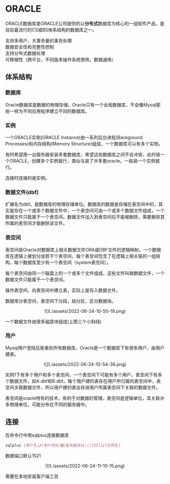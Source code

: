 # ORACLE

ORACLE数据库是ORACLE公司提供的以**分布式**数据库为核心的一组软件产品，是目前最流行的CS或BS体系结构的数据库之一。

支持多用户、大事务量的事务处理<br />
数据安全性和完整性控制<br />
支持分布式数据处理<br />
可移植性（跨平台，不同版本操作系统使用，数据通用）<br />

## 体系结构

### 数据库

Oracle数据库是数据的物理存储。Oracle只有一个全局数据库，不会像Mysql那些一样为不同应用程序建立不同的数据库。

### 实例

一个ORACLE实例(ORACLE Instance)由一系列后台进程(Background Processes)和内存结构(Memory Structure)组成，一个数据库可以有多个实例。

有时希望用一台服务器安装多套数据库，希望这些数据库之间不会冲突，此时装一个ORACLE，创建多个实例就行，类似与装了许多套oracle。一般装一个实例就行。

连接时连接的是实例。

### 数据文件(dbf)

扩展名为dbf。是数据库的物理存储单位。数据库的数据是存储在表空间中的，其实是存在一个或多个数据文件中，一个表空间可由一个或多个数据文件组成，一个数据文件只能属于一个表空间。数据文件加入到表空间后不能被删除，需要删除其所属的表空间才能删除该文件。

### 表空间

表空间是Oracle对数据库上相关数据文件ORA或DBF文件的逻辑映射。一个数据库在逻辑上被划分成若干个表空间，每个表空间包含了在逻辑上相关联的一组结构，每个数据库至少有一个表空间（system表空间）。

每个表空间由同一个磁盘上的一个或多个文件组成，这些文件叫做数据文件，一个数据文件只能属于一个表空间。

操作表空间，向表空间中建立表，实际上是存入数据文件。

数据库分表空间，表空间下分段，段分区，区分数据块。
<div align=center>![](./assets/2022-06-24-10-50-19.png)</div>

一个数据文件由很多磁盘块组成(上图三个小斜线)

### 用户

Mysql用户登陆后能看到所有数据库。Oracle是一个数据库下有很多用户，由用户建表。
<div align=center>![](./assets/2022-06-24-10-54-38.png)</div>

实例1下有多个用户和多个表空间，一个表空间下可能有多个用户，表空间下有多个数据文件，如A.dbf和B.dbf。每个用户建的表存在用户所归属的表空间中，表空间关联数据文件，所以用户建的表会存进用户所属表空间下关联的数据文件。

表空间是oracle特有的技术，有利于对数据的管理，表空间是逻辑单位，其关联许多物理单位，可能分布在不同的服务器中。

## 连接

在命令行中用sqlplus连接数据库

```sh
sqlplus [用户名]/[用户密码]@[服务器地址]:[1521]/[实例名]
```
数据端口默认1521
<div align=center>![](./assets/2022-06-24-11-10-15.png)</div>

需要在本地安装客户端工具


